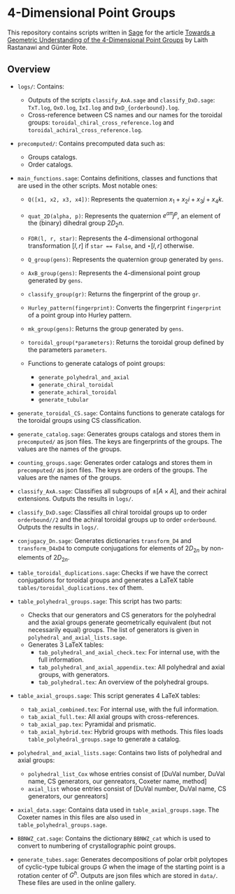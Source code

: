 # 4-Dimensional Point Groups

This repository contains scripts written in [Sage](https://www.sagemath.org/)
for the article [Towards a Geometric Understanding of the 4-Dimensional
Point Groups](http://arxiv.org/abs/2205.04965) by Laith Rastanawi and Günter Rote.

## Overview

* `logs/`: Contains:
  * Outputs of the scripts `classify_AxA.sage` and `classify_DxD.sage`:
    `TxT.log`, `OxO.log`, `IxI.log` and `DxD_{orderbound}.log`.
  * Cross-reference between CS names and
    our names for the toroidal groups:
    `toroidal_chiral_cross_reference.log`
    and
    `toroidal_achiral_cross_reference.log`.

* `precomputed/`:
  Contains precomputed data such as:
  * Groups catalogs.
  * Order catalogs.

* `main_functions.sage`:
  Contains definitions, classes and functions that are used in the
  other scripts. Most notable ones:
  * `Q([x1, x2, x3, x4])`:
    Represents the quaternion $x_1 + x_2 i + x_3 j + x_4 k$.
  
  * `quat_2D(alpha, p)`:
    Represents the quaternion $e^{\alpha \pi} j^p$,
    an element of the (binary) dihedral group $2D_2n$.
  
  * `FDR(l, r, star)`:
    Represents the 4-dimensional orthogonal transformation
    $[l, r]$ if `star == False`, and $\star[l,r]$ otherwise.
  
  * `Q_group(gens)`:
    Represents the quaternion group generated by `gens`.
  
  * `AxB_group(gens)`:
    Represents the 4-dimensional point group generated by `gens`.
  
  * `classify_group(gr)`:
    Returns the fingerprint of the group `gr`.

  * `Hurley_pattern(fingerprint)`:
    Converts the fingerprint `fingerprint` of a point group into Hurley pattern.
  
  * `mk_group(gens)`:
    Returns the group generated by `gens`.
  
  * `toroidal_group(*parameters)`:
    Returns the toroidal group defined by the parameters `parameters`.

  * Functions to generate catalogs of point groups:
    * `generate_polyhedral_and_axial` 
    * `generate_chiral_toroidal`
    * `generate_achiral_toroidal`
    * `generate_tubular`

* `generate_toroidal_CS.sage`:
  Contains functions to generate catalogs for the
  toroidal groups using CS classification.
 
* `generate_catalog.sage`:
  Generates groups catalogs and stores them in `precomputed/` as json files.
  The keys are fingerprints of the groups.
  The values are the names of the groups.
  
* `counting_groups.sage`:
  Generates order catalogs and stores them in `precomputed/` as json files.
  The keys are orders of the groups.
  The values are the names of the groups.
 
* `classify_AxA.sage`:
  Classifies all subgroups of $\pm[A\times A]$, 
  and their achiral extensions.
  Outputs the results in `logs/`.

* `classify_DxD.sage`:
  Classifies all chiral toroidal groups up to order `orderbound//2`
  and the achiral toroidal groups up to order `orderbound`.
  Outputs the results in `logs/`.

* `conjugacy_Dn.sage`:
  Generates dictionaries `transform_D4` and `transform_D4xD4` to compute
  conjugations for elements of $2D_{2n}$ by non-elements of $2D_{2n}$.

* `table_toroidal_duplications.sage`:
  Checks if we have the correct conjugations for toroidal groups and
  generates a LaTeX table `tables/toroidal_duplications.tex` of them.

* `table_polyhedral_groups.sage`:
  This script has two parts:
  * Checks that our generators and CS generators for the polyhedral and the
    axial groups generate geometrically equivalent (but not necessarily equal)
    groups.
    The list of generators is given in `polyhedral_and_axial_lists.sage`.
  * Generates 3 LaTeX tables:
      * `tab_polyhedral_and_axial_check.tex`:
        For internal use, with the full information.
      * `tab_polyhedral_and_axial_appendix.tex`:
        All polyhedral and axial groups, with generators.
      * `tab_polyhedral.tex`:
        An overview of the polyhedral groups.

* `table_axial_groups.sage`:
  This script generates 4 LaTeX tables:
  * `tab_axial_combined.tex`:
    For internal use, with the full information.
  * `tab_axial_full.tex`:
    All axial groups with cross-references.
  * `tab_axial_pap.tex`:
    Pyramidal and prismatic.
  * `tab_axial_hybrid.tex`:
    Hybrid groups with methods.
  This files loads `table_polyhedral_groups.sage` to generate a catalog.

* `polyhedral_and_axial_lists.sage`:
  Contains two lists of polyhedral and axial groups:
  * `polyhedral_list_Cox` whose entries consist of 
  [DuVal number,  DuVal name, CS generators, our genreators, Coxeter name, method]
  * `axial_list` whose entries consist of
  [DuVal number,  DuVal name, CS generators, our genreators]

* `axial_data.sage`:
  Contains data used in `table_axial_groups.sage`.
  The Coxeter names in this files are
  also used in `table_polyhedral_groups.sage`.

* `BBNWZ_cat.sage`:
  Contains the dictionary `BBNWZ_cat`
  which is used to convert to numbering of
  crystallographic point groups.
  
* `generate_tubes.sage`:
  Generates decompositions of polar orbit polytopes of cyclic-type tubical
  groups $G$ when the image of the starting point is a rotation center of $G^h$.
  Outputs are json files which are stored in `data/`.
  These files are used in the online gallery.
